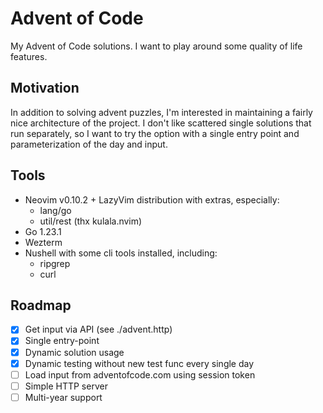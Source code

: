 # Advent of Code

My Advent of Code solutions.
I want to play around some quality of life features.

## Motivation

In addition to solving advent puzzles, I'm interested in maintaining a fairly
nice architecture of the project. I don't like scattered single solutions that
run separately, so I want to try the option with a single entry point and
parameterization of the day and input.

## Tools

- Neovim v0.10.2 + LazyVim distribution with extras, especially:
  - lang/go
  - util/rest (thx kulala.nvim)
- Go 1.23.1
- Wezterm
- Nushell with some cli tools installed, including:
  - ripgrep
  - curl

## Roadmap

- [x] Get input via API (see ./advent.http)
- [x] Single entry-point
- [x] Dynamic solution usage
- [x] Dynamic testing without new test func every single day
- [ ] Load input from adventofcode.com using session token
- [ ] Simple HTTP server
- [ ] Multi-year support
